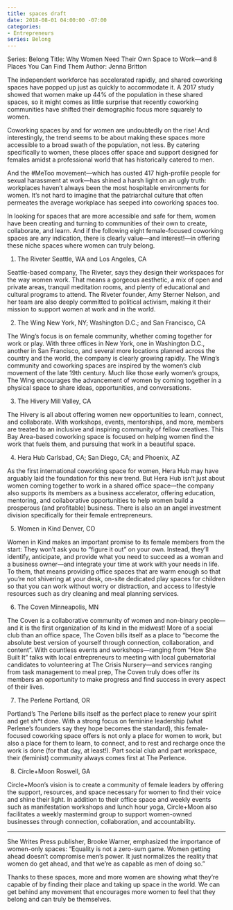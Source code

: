```yaml
---
title: spaces draft
date: 2018-08-01 04:00:00 -07:00
categories:
- Entrepreneurs
series: Belong
---
```


Series: Belong
Title: Why Women Need Their Own Space to Work—and 8 Places You Can Find Them
Author: Jenna Britton

The independent workforce has accelerated rapidly, and shared coworking spaces have popped up just as quickly to accommodate it. A 2017 study showed that women make up 44% of the population in these shared spaces, so it might comes as little surprise that recently coworking communities have shifted their demographic focus more squarely to women.

Coworking spaces by and for women are undoubtedly on the rise! And interestingly, the trend seems to be about making these spaces more accessible to a broad swath of the population, not less. By catering specifically to women, these places offer space and support designed for females amidst a professional world that has historically catered to men.

And the #MeToo movement—which has ousted 417 high-profile people for sexual harassment at work—has shined a harsh light on an ugly truth: workplaces haven’t always been the most hospitable environments for women. It’s not hard to imagine that the patriarchal culture that often permeates the average workplace has seeped into coworking spaces too. 

In looking for spaces that are more accessible and safe for them, women have been creating and turning to communities of their own to create, collaborate, and learn. And if the following eight female-focused coworking spaces are any indication, there is clearly value—and interest!—in offering these niche spaces where women can truly belong.

1. The Riveter
Seattle, WA and Los Angeles, CA

Seattle-based company, The Riveter, says they design their workspaces for the way women work. That means a gorgeous aesthetic, a mix of open and private areas, tranquil meditation rooms, and plenty of educational and cultural programs to attend. The Riveter founder, Amy Sterner Nelson, and her team are also deeply committed to political activism, making it their mission to support women at work and in the world.

2. The Wing
New York, NY; Washington D.C.; and San Francisco, CA

The Wing’s focus is on female community, whether coming together for work or play. With three offices in New York, one in Washington D.C., another in San Francisco, and several more locations planned across the country and the world, the company is clearly growing rapidly. The Wing’s community and coworking spaces are inspired by the women’s club movement of the late 19th century. Much like those early women’s groups, The Wing encourages the advancement of women by coming together in a physical space to share ideas, opportunities, and conversations.

3. The Hivery
Mill Valley, CA

The Hivery is all about offering women new opportunities to learn, connect, and collaborate. With workshops, events, mentorships, and more, members are treated to an inclusive and inspiring community of fellow creatives. This Bay Area-based coworking space is focused on helping women find the work that fuels them, and pursuing that work in a beautiful space.

4. Hera Hub
Carlsbad, CA; San Diego, CA; and Phoenix, AZ

As the first international coworking space for women, Hera Hub may have arguably laid the foundation for this new trend. But Hera Hub isn’t just about women coming together to work in a shared office space—the company also supports its members as a business accelerator, offering education, mentoring, and collaborative opportunities to help women build a prosperous (and profitable) business. There is also an an angel investment division specifically for their female entrepreneurs.

5. Women in Kind
Denver, CO

Women in Kind makes an important promise to its female members from the start: They won’t ask you to “figure it out” on your own. Instead, they’ll identify, anticipate, and provide what you need to succeed as a woman and a business owner—and integrate your time at work with your needs in life. To them, that means providing office spaces that are warm enough so that you’re not shivering at your desk, on-site dedicated play spaces for children so that you can work without worry or distraction, and access to lifestyle resources such as dry cleaning and meal planning services. 

6. The Coven
Minneapolis, MN

The Coven is a collaborative community of women and non-binary people—and it is the first organization of its kind in the midwest! More of a social club than an office space, The Coven bills itself as a place to “become the absolute best version of yourself through connection, collaboration, and content”. With countless events and workshops—ranging from “How She Built It” talks with local entrepreneurs to meeting with local gubernatorial candidates to volunteering at The Crisis Nursery—and services ranging from task management to meal prep, The Coven truly does offer its members an opportunity to make progress and find success in every aspect of their lives.

7. The Perlene
Portland, OR

Portland’s The Perlene bills itself as the perfect place to renew your spirit and get sh*t done. With a strong focus on feminine leadership (what Perlene’s founders say they hope becomes the standard), this female-focused coworking space offers is not only a place for women to work, but also a place for them to learn, to connect, and to rest and recharge once the work is done (for that day, at least!). Part social club and part workspace, their (feminist) community always comes first at The Perlence.

8. Circle+Moon
Roswell, GA

Circle+Moon’s vision is to create a community of female leaders by offering the support, resources, and space necessary for women to find their voice and shine their light. In addition to their office space and weekly events such as manifestation workshops and lunch hour yoga, Circle+Moon also facilitates a weekly mastermind group to support women-owned businesses through connection, collaboration, and accountability. 

* * *

She Writes Press publisher, Brooke Warner, emphasized the importance of women-only spaces: “Equality is not a zero-sum game. Women getting ahead doesn’t compromise men’s power. It just normalizes the reality that women do get ahead, and that we’re as capable as men of doing so.”

Thanks to these spaces, more and more women are showing what they’re capable of by finding their place and taking up space in the world. We can get behind any movement that encourages more women to feel that they belong and can truly be themselves. 
